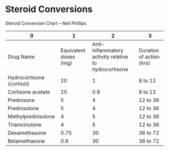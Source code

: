 # Steroid Conversions

Steroid Conversion Chart – Neil Phillips

| 0                         | 1                     | 2                                                     | 3                        |
|---------------------------|-----------------------|-------------------------------------------------------|--------------------------|
| Drug Name                 | Equivalent doses (mg) | Anti-inflammatory activity relative to hydrocortisone | Duration of action (hrs) |
| Hydrocortisone (cortisol) | 20                    | 1                                                     | 8 to 12                  |
| Cortisone acetate         | 25                    | 0.8                                                   | 8 to 12                  |
| Prednisone                | 5                     | 4                                                     | 12 to 36                 |
| Prednisolone              | 5                     | 4                                                     | 12 to 36                 |
| Methylprednisolone        | 4                     | 5                                                     | 12 to 36                 |
| Triamcinolone             | 4                     | 5                                                     | 12 to 36                 |
| Dexamethasone             | 0.75                  | 30                                                    | 36 to 72                 |
| Betamethasone             | 0.6                   | 30                                                    | 36 to 72                 |
